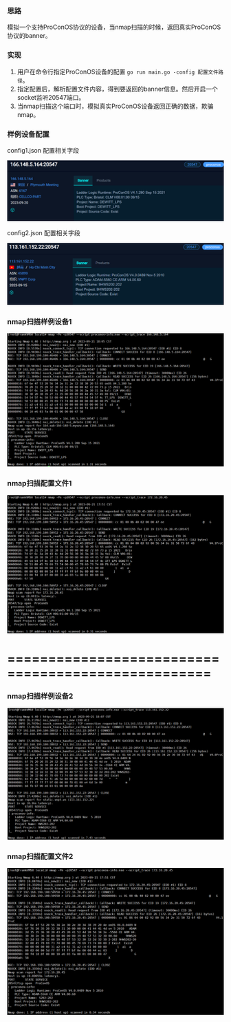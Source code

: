### 思路
模拟一个支持ProConOS协议的设备，当nmap扫描的时候，返回真实ProConOS协议的banner。
### 实现
1. 用户在命令行指定ProConOS设备的配置 `go run main.go -config 配置文件路径`。
2. 指定配置后，解析配置文件内容，得到要返回的banner信息。然后开启一个socket监听20547端口。
3. 当nmap扫描这个端口时，模拟真实ProConOS设备返回正确的数据，欺骗nmap。
### 样例设备配置
config1.json 配置相关字段

![img_2.png](image/img_2.png)

config2.json 配置相关字段

![img_3.png](image/img_3.png)
### nmap扫描样例设备1
![img_4.png](image/img_4.png)
### nmap扫描配置文件1
![img.png](image/img.png)
# ===================================================
### nmap扫描样例设备2
![img_5.png](image/img_5.png)
### nmap扫描配置文件2
![img_1.png](image/img_1.png)

